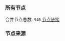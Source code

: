 ### 所有节点
合并节点总数: `940`
[节点链接](https://raw.githubusercontent.com/rzhy1/11/master/sub/sub_merge_base64.txt)

### 节点来源